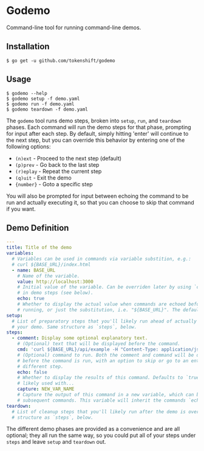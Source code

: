 # Godemo

Command-line tool for running command-line demos.

## Installation

```
$ go get -u github.com/tokenshift/godemo
```

## Usage

```
$ godemo --help
$ godemo setup -f demo.yaml
$ godemo run -f demo.yaml
$ godemo teardown -f demo.yaml
```

The `godemo` tool runs demo steps, broken into `setup`, `run`, and `teardown`
phases. Each command will run the demo steps for that phase, prompting for input
after each step. By default, simply hitting 'enter' will continue to the next
step, but you can override this behavior by entering one of the following options:

* `(n)ext`   - Proceed to the next step (default)
* `(p)prev`  - Go back to the last step
* `(r)eplay` - Repeat the current step
* `(q)uit`   - Exit the demo
* `{number}` - Goto a specific step

You will also be prompted for input between echoing the command to be run and
actually executing it, so that you can choose to skip that command if you want.

## Demo Definition

```yaml
---
title: Title of the demo
variables:
  # Variables can be used in commands via variable substition, e.g.:
  # curl ${BASE_URL}/index.html
  - name: BASE_URL
    # Name of the variable.
    value: http://localhost:3000
    # Initial value of the variable. Can be overriden later by using `capture`
    # in demo steps (see below).
    echo: true
    # Whether to display the actual value when commands are echoed before
    # running, or just the substitution, i.e. "${BASE_URL}". The default is `true`.
setup:
  # List of preparatory steps that you'll likely run ahead of actually starting
  # your demo. Same structure as `steps`, below.
steps:
  - comment: Display some optional explanatory text.
    # (Optional) text that will be displayed before the command.
    cmd: 'curl ${BASE_URL}/api/example -H "Content-Type: application/json"'
    # (Optional) command to run. Both the comment and command will be displayed
    # before the command is run, with an option to skip or go to an entirely
    # different step.
    echo: false
    # Whether to display the results of this command. Defaults to `true`. Most
    # likely used with...
    capture: NEW_VAR_NAME
    # Capture the output of this command in a new variable, which can be used in
    # subsequent commands. This variable will inherit the commands `echo` setting.
teardown:
  # List of cleanup steps that you'll likely run after the demo is over. Same
  # structure as `steps`, below.
```

The different demo phases are provided as a convenience and are all optional;
they all run the same way, so you could put all of your steps under `steps` and
leave `setup` and `teardown` out.